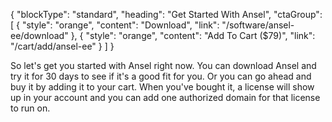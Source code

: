 {
    "blockType": "standard",
    "heading": "Get Started With Ansel",
    "ctaGroup": [
        {
            "style": "orange",
            "content": "Download",
            "link": "/software/ansel-ee/download"
        },
        {
            "style": "orange",
            "content": "Add To Cart ($79)",
            "link": "/cart/add/ansel-ee"
        }
    ]
}

So let's get you started with Ansel right now. You can download Ansel and try it for 30 days to see if it's a good fit for you. Or you can go ahead and buy it by adding it to your cart. When you've bought it, a license will show up in your account and you can add one authorized domain for that license to run on.
